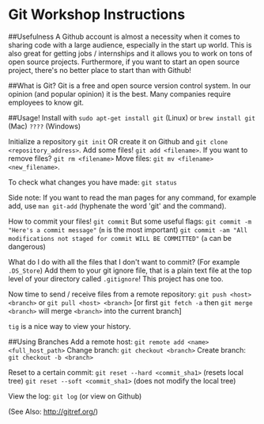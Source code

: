 Git Workshop Instructions
=========================

##Usefulness
A Github account is almost a necessity when it comes to sharing code with a large audience, especially in the start up world. This is also great for getting jobs / internships and it allows you to work on tons of open source projects. Furthermore, if you want to start an open source project, there's no better place to start than with Github!

##What is Git?
Git is a free and open source version control system. In our opinion (and popular opinion) it is the best. Many companies require employees to know git.

##Usage!
Install with `sudo apt-get install git` (Linux) or `brew install git` (Mac) `????` (Windows)

Initialize a repository `git init` OR create it on Github and `git clone <repository_address>`. Add some files! `git add <filename>`. If you want to remove files? `git rm <filename>` Move files: `git mv <filename> <new_filename>`.

To check what changes you have made: `git status`

Side note: If you want to read the man pages for any command, for example add, use `man git-add` (hyphenate the word 'git' and the command).

How to commit your files! `git commit` But some useful flags: `git commit -m "Here's a commit message"` (`m` is the most important) `git commit -am "All modifications not staged for commit WILL BE COMMITTED"` (`a` can be dangerous)

What do I do with all the files that I don't want to commit? (For example `.DS_Store`) Add them to your git ignore file, that is a plain text file at the top level of your directory called `.gitignore`! This project has one too.

Now time to send / receive files from a remote repository: `git push <host> <branch>` or `git pull <host> <branch>` [or first `git fetch -a` then `git merge <branch>` will merge `<branch>` into the current branch]

`tig` is a nice way to view your history.

##Using Branches
Add a remote host: `git remote add <name> <full_host_path>`
Change branch: `git checkout <branch>`
Create branch: `git checkout -b <branch>`

Reset to a certain commit: `git reset --hard <commit_sha1>` (resets local tree) `git reset --soft <commit_sha1>` (does not modify the local tree)

View the log: `git log` (or view on Github)

(See Also: http://gitref.org/)